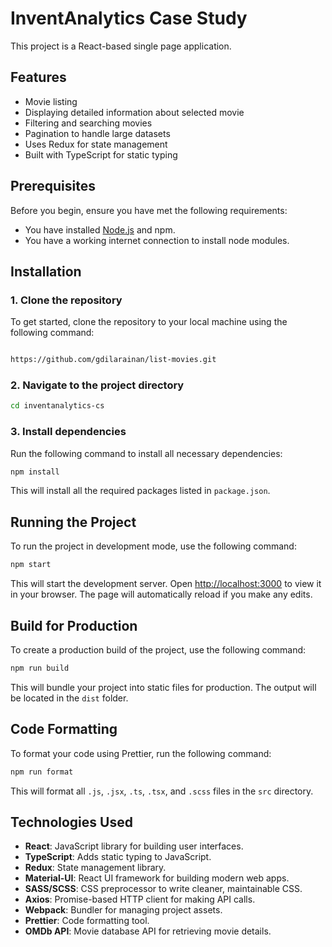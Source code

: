 
# InventAnalytics Case Study

This project is a React-based single page application.

## Features

- Movie listing 
- Displaying detailed information about selected movie
- Filtering and searching movies
- Pagination to handle large datasets
- Uses Redux for state management
- Built with TypeScript for static typing

## Prerequisites

Before you begin, ensure you have met the following requirements:

- You have installed [Node.js](https://nodejs.org/en/) and npm.
- You have a working internet connection to install node modules.

## Installation

### 1. Clone the repository

To get started, clone the repository to your local machine using the following command:

```bash

https://github.com/gdilarainan/list-movies.git
```

### 2. Navigate to the project directory

```bash
cd inventanalytics-cs
```

### 3. Install dependencies

Run the following command to install all necessary dependencies:

```bash
npm install
```

This will install all the required packages listed in `package.json`.

## Running the Project

To run the project in development mode, use the following command:

```bash
npm start
```

This will start the development server. Open [http://localhost:3000](http://localhost:3000) to view it in your browser. The page will automatically reload if you make any edits.

## Build for Production

To create a production build of the project, use the following command:

```bash
npm run build
```

This will bundle your project into static files for production. The output will be located in the `dist` folder.

## Code Formatting

To format your code using Prettier, run the following command:

```bash
npm run format
```

This will format all `.js`, `.jsx`, `.ts`, `.tsx`, and `.scss` files in the `src` directory.


## Technologies Used

- **React**: JavaScript library for building user interfaces.
- **TypeScript**: Adds static typing to JavaScript.
- **Redux**: State management library.
- **Material-UI**: React UI framework for building modern web apps.
- **SASS/SCSS**: CSS preprocessor to write cleaner, maintainable CSS.
- **Axios**: Promise-based HTTP client for making API calls.
- **Webpack**: Bundler for managing project assets.
- **Prettier**: Code formatting tool.
- **OMDb API**: Movie database API for retrieving movie details.

